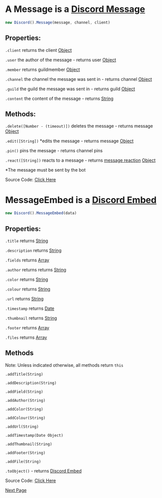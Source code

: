 # A Message is a [Discord Message](https://discord.com/developers/docs/resources/channel#message-object)
```js
new Discord().Message(message, channel, client)
```

## Properties:


`.client` returns the client [Object](https://javascript.info/object)

`.user` the author of the message - returns user [Object](https://javascript.info/object)

`.member` returns guildmember [Object](https://javascript.info/object)

`.channel` the channel the message was sent in - returns channel [Object](https://javascript.info/object)

`.guild` the guild the message was sent in - returns guild [Object](https://javascript.info/object)

`.content` the content of the message - returns [String](https://javascript.info/types#string)

## Methods:

`.delete([Number - (timeout)])` deletes the message - returns message [Object](https://javascript.info/object)

`.edit([String])` *edits the message - returns message [Object](https://javascript.info/object)

`.pin()` pins the message - returns channel pins 

`.react([String])` reacts to a message - returns [message reaction](https://github.com/discordjslib/discordjslib/blob/main/Documentation/Classes/Reaction.md) [Object](https://javascript.info/object)

*The message must be sent by the bot

Source Code: [Click Here](https://github.com/discordjslib/discordjslib/blob/main/lib/Classes/Messages/Message.js)   

# MessageEmbed is a [Discord Embed](https://discord.com/developers/docs/resources/channel#embed-object)
```js
new Discord().MessageEmbed(data)
```

## Properties:                                                                 

`.title` returns [String](https://javascript.info/types#string)                 

`.description` returns [String](https://javascript.info/types#string)             

`.fields` returns [Array](https://javascript.info/array)                        

`.author` returns returns [String](https://javascript.info/types#string)       

`.color` returns [String](https://javascript.info/types#string)                 

`.colour` returns [String](https://javascript.info/types#string)                

`.url` returns [String](https://javascript.info/types#string)                  

`.timestamp` returns [Date](https://javascript.info/date)                       

`.thumbnail` returns [String](https://javascript.info/types#string)             

`.footer` returns [Array](https://javascript.info/array)                      

`.files` returns [Array](https://javascript.info/array)                         

                                                                          
 ## Methods

Note: Unless indicated otherwise, all methods return `this`

`.addTitle(String)` 

`.addDescription(String)` 

`.addField(String)`

`.addAuthor(String)`

`.addColor(String)`

`.addColour(String)`

`.addUrl(String)`

`.addTimestamp(Date Object)`

`.addThumbnail(String)`

`.addFooter(String)`

`.addFile(String)`

`.toObject()` - returns [Discord Embed](https://discord.com/developers/docs/resources/channel#embed-object)


Source Code: [Click Here](https://github.com/discordjslib/discordjslib/tree/main/lib/Classes/Message/MessageEmbed.js)

[Next Page](https://github.com/discordjslib/discordjslib/blob/main/Documentation/Classes/Reaction.md)
